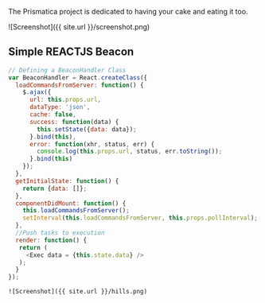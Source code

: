 The Prismatica project is dedicated to having your cake and eating it too.

![Screenshot]({{ site.url }}/screenshot.png)



## Simple REACTJS Beacon

```js
// Defining a BeaconHandler Class
var BeaconHandler = React.createClass({
  loadCommandsFromServer: function() {
    $.ajax({
      url: this.props.url,
      dataType: 'json',
      cache: false,
      success: function(data) {
        this.setState({data: data});
      }.bind(this),
      error: function(xhr, status, err) {
        console.log(this.props.url, status, err.toString());
      }.bind(this)
    });
  },
  getInitialState: function() {
    return {data: []};
  },
  componentDidMount: function() {
    this.loadCommandsFromServer();
    setInterval(this.loadCommandsFromServer, this.props.pollInterval);
  },
  //Push tasks to execution
  render: function() {
   return (
     <Exec data = {this.state.data} />
   );
  }
});
```

```
![Screenshot]({{ site.url }}/hills.png)
```
